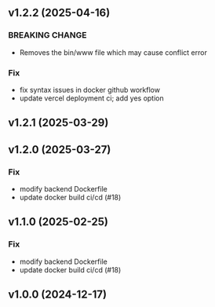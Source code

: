 ## v1.2.2 (2025-04-16)

### BREAKING CHANGE

- Removes the bin/www file which may cause conflict error

### Fix

- fix syntax issues in docker github workflow
- update vercel deployment ci; add yes option

## v1.2.1 (2025-03-29)

## v1.2.0 (2025-03-27)

### Fix

- modify backend Dockerfile
- update docker build ci/cd (#18)

## v1.1.0 (2025-02-25)

### Fix

- modify backend Dockerfile
- update docker build ci/cd (#18)

## v1.0.0 (2024-12-17)
